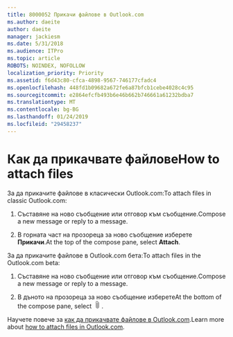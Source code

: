 ```yaml
---
title: 8000052 Прикачи файлове в Outlook.com
ms.author: daeite
author: daeite
manager: jackiesm
ms.date: 5/31/2018
ms.audience: ITPro
ms.topic: article
ROBOTS: NOINDEX, NOFOLLOW
localization_priority: Priority
ms.assetid: f6d43c80-cfca-4898-9567-746177cfadc4
ms.openlocfilehash: 448fd1b09682a672fe6a87bfcb1cebe4028c4c95
ms.sourcegitcommit: e2864efcfb493b6e46b662b746661a61232bdba7
ms.translationtype: MT
ms.contentlocale: bg-BG
ms.lasthandoff: 01/24/2019
ms.locfileid: "29458237"
---
```

# <a name="how-to-attach-files"></a><span data-ttu-id="19c2e-102">Как да прикачвате файлове</span><span class="sxs-lookup"><span data-stu-id="19c2e-102">How to attach files</span></span>

<span data-ttu-id="19c2e-103">За да прикачите файлове в класически Outlook.com:</span><span class="sxs-lookup"><span data-stu-id="19c2e-103">To attach files in classic Outlook.com:</span></span>
  
1. <span data-ttu-id="19c2e-104">Съставяне на ново съобщение или отговор към съобщение.</span><span class="sxs-lookup"><span data-stu-id="19c2e-104">Compose a new message or reply to a message.</span></span>
    
2. <span data-ttu-id="19c2e-105">В горната част на прозореца за ново съобщение изберете **Прикачи**.</span><span class="sxs-lookup"><span data-stu-id="19c2e-105">At the top of the compose pane, select **Attach**.</span></span> 
    
<span data-ttu-id="19c2e-106">За да прикачите файлове в Outlook.com бета:</span><span class="sxs-lookup"><span data-stu-id="19c2e-106">To attach files in the Outlook.com beta:</span></span>
  
1. <span data-ttu-id="19c2e-107">Съставяне на ново съобщение или отговор към съобщение.</span><span class="sxs-lookup"><span data-stu-id="19c2e-107">Compose a new message or reply to a message.</span></span>
    
2. <span data-ttu-id="19c2e-108">В дъното на прозореца за ново съобщение изберете</span><span class="sxs-lookup"><span data-stu-id="19c2e-108">At the bottom of the compose pane, select</span></span> ![Прикачване](media/da223d01-5fe6-448c-a3a3-e2b5262da4b9.png)<span data-ttu-id="19c2e-110">.</span><span class="sxs-lookup"><span data-stu-id="19c2e-110"></span></span>
    
<span data-ttu-id="19c2e-111">Научете повече за [как да прикачвате файлове в Outlook.com](https://go.microsoft.com/fwlink/p/?linkid=2001702&amp;clcid=0x409).</span><span class="sxs-lookup"><span data-stu-id="19c2e-111">Learn more about [how to attach files in Outlook.com](https://go.microsoft.com/fwlink/p/?linkid=2001702&amp;clcid=0x409).</span></span>
  

